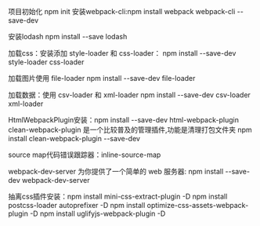 项目初始化
npm init
安装webpack-cli:npm install webpack webpack-cli --save-dev

安装lodash
npm install --save lodash

加载css：安装添加 style-loader 和 css-loader：
npm install --save-dev style-loader css-loader

加载图片使用 file-loader
npm install --save-dev file-loader

加载数据：使用 csv-loader 和 xml-loader
npm install --save-dev csv-loader xml-loader

HtmlWebpackPlugin安装：npm install --save-dev html-webpack-plugin
clean-webpack-plugin 是一个比较普及的管理插件,功能是清理打包文件夹
npm install clean-webpack-plugin --save-dev

source map代码错误跟踪器：inline-source-map

webpack-dev-server 为你提供了一个简单的 web 服务器:
npm install --save-dev webpack-dev-server

抽离css插件安装：npm install mini-css-extract-plugin -D
npm install postcss-loader autoprefixer -D 
npm install optimize-css-assets-webpack-plugin -D 
npm install uglifyjs-webpack-plugin -D